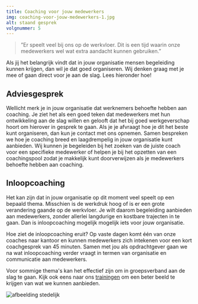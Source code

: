 ```yaml
---
title: Coaching voor jouw medewerkers
img: coaching-voor-jouw-medewerkers-1.jpg
alt: staand gesprek
volgnummer: 5
---
```


> ”Er speelt veel bij ons op de werkvloer. Dit is een tijd waarin onze medewerkers wel wat extra aandacht kunnen gebruiken.”

Als jij het belangrijk vindt dat in jouw organisatie mensen begeleiding kunnen krijgen, dan wil je dat goed organiseren. Wij denken graag met je mee of gaan direct voor je aan de slag. Lees hieronder hoe!

## Adviesgesprek

Wellicht merk je in jouw organisatie dat werknemers behoefte hebben aan coaching. Je ziet het als een goed teken dat medewerkers met hun ontwikkeling aan de slag willen en gelooft dat het bij goed werkgeverschap hoort om hierover in gesprek te gaan. Als je je afvraagt hoe je dit het beste kunt organiseren, dan kun je contact met ons opnemen. Samen bespreken we hoe je coaching breed en laagdrempelig in jouw organisatie kunt aanbieden. Wij kunnen je begeleiden bij het zoeken van de juiste coach voor een specifieke medewerker of helpen je bij het opzetten van een coachingspool zodat je makkelijk kunt doorverwijzen als je medewerkers behoefte hebben aan coaching.

## Inloopcoaching

Het kan zijn dat in jouw organisatie op dit moment veel speelt op een bepaald thema. Misschien is de werkdruk hoog of is er een grote verandering gaande op de werkvloer. Je wilt daarom begeleiding aanbieden aan medewerkers, zonder allerlei langdurige en kostbare trajecten in te gaan. Dan is inloopcoaching mogelijk mogelijk iets voor jouw organisatie.

Hoe ziet de inloopcoaching eruit? Op vaste dagen komt één van onze coaches naar kantoor en kunnen medewerkers zich intekenen voor een kort coachgesprek van 45 minuten. Samen met jou als opdrachtgever gaan we na wat inloopcoaching verder vraagt in termen van organisatie en communicatie aan medewerkers.

Voor sommige thema's kan het effectief zijn om in groepsverband aan de slag te gaan. Kijk ook eens naar ons [trainingen](/trainingen/) om een beter beeld te krijgen van wat we kunnen aanbieden.

![afbeelding stedelijk](./coaching-voor-jouw-medewerkers-2.jpg)
